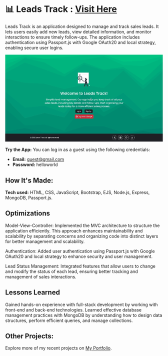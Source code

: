 # 📊 Leads Track : [Visit Here](https://leads-track.onrender.com/)
Leads Track is an application designed to manage and track sales leads. It lets users easily add new leads, view detailed information, and monitor interactions to ensure timely follow-ups. The application includes authentication using Passport.js with Google OAuth20 and local strategy, enabling secure user logins.

![Leads Track Preview](/public/assets/img/preview.gif)

**Try the App:** You can log in as a guest using the following credentials:
- **Email:** guest@gmail.com
- **Password:** helloworld

## How It's Made:

**Tech used:** 
HTML, CSS, JavaScript, Bootstrap, EJS, Node.js, Express, MongoDB, Passport.js.

## Optimizations
Model-View-Controller: Implemented the MVC architecture to structure the application efficiently. This approach enhances maintainability and scalability by separating concerns and organizing code into distinct layers for better management and scalability.

Authentication: Added user authentication using Passport.js with Google OAuth20 and local strategy to enhance security and user management.

Lead Status Management: Integrated features that allow users to change and modify the status of each lead, ensuring better tracking and management of sales interactions.

## Lessons Learned
Gained hands-on experience with full-stack development by working with front-end and back-end technologies. Learned effective database management practices with MongoDB by understanding how to design data structures, perform efficient queries, and manage collections.

## Other Projects:
Explore more of my recent projects on [My Portfolio](https://faliloukhouma.com).
